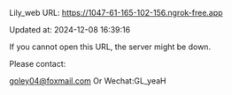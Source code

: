Lily_web URL: https://1047-61-165-102-156.ngrok-free.app

Updated at: 2024-12-08 16:39:16

If you cannot open this URL, the server might be down.

Please contact: 

goley04@foxmail.com Or Wechat:GL_yeaH